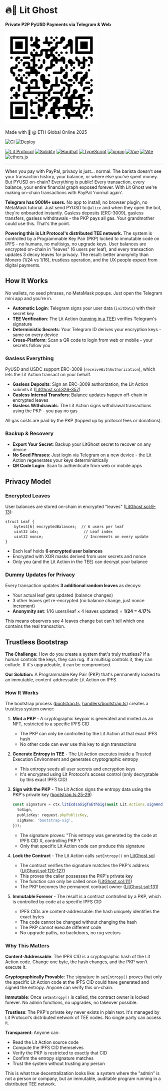 # 🔥👻 Lit Ghost

**Private P2P PyUSD Payments via Telegram & Web**

![telegram-qr.png](telegram-qr.png)

Made with 🤎 @ ETH Global Online 2025

[![CI](https://github.com/HarryR/LitGhost/actions/workflows/ci.yml/badge.svg)](https://github.com/HarryR/LitGhost/actions/workflows/ci.yml)
[![Deploy](https://github.com/HarryR/LitGhost/actions/workflows/deploy.yml/badge.svg)](https://github.com/HarryR/LitGhost/actions/workflows/deploy.yml)

[![Lit Protocol](https://img.shields.io/badge/Lit%20Protocol-TEE%2FPKP-blueviolet?style=flat)](https://litprotocol.com)
[![Solidity](https://img.shields.io/badge/Solidity-0.8-363636?style=flat&logo=solidity&logoColor=white)](https://soliditylang.org/)
[![Hardhat](https://img.shields.io/badge/Hardhat-2.x-yellow?style=flat&logo=hardhat&logoColor=white)](https://hardhat.org/)
[![TypeScript](https://img.shields.io/badge/TypeScript-5.x-blue?style=flat&logo=typescript&logoColor=white)](https://www.typescriptlang.org/)
[![pnpm](https://img.shields.io/badge/pnpm-10.x-yellow?style=flat&logo=pnpm&logoColor=white)](https://pnpm.io/)
[![Vue](https://img.shields.io/badge/Vue-3.x-green?style=flat&logo=vue.js&logoColor=white)](https://vuejs.org/)
[![Vite](https://img.shields.io/badge/Vite-5.x-purple?style=flat&logo=vite&logoColor=white)](https://vitejs.dev/)
[![ethers.js](https://img.shields.io/badge/ethers.js-5.x-blue?style=flat)](https://docs.ethers.org/v5/)

---

When you pay with PayPal, privacy is just... normal. The barista doesn't see your transaction history, your balance, or where else you've spent money. But PYUSD on-chain? Everything is public! Every transaction, every balance, your entire financial graph exposed forever. With Lit Ghost we're making on-chain transactions with PayPal 'normal again'.

**Telegram has 900M+ users.** No app to install, no browser plugin, no MetaMask tutorial. Just send PYUSD to `@alice` and when they open the bot, they're onboarded instantly. Gasless deposits (ERC-3009), gasless transfers, gasless withdrawals - the PKP pays all gas. Your grandmother could use this. That's the point.

**Powering this is Lit Protocol's distributed TEE network.** The system is controlled by a Programmable Key Pair (PKP) locked to immutable code on IPFS - no humans, no multisigs, no upgrade keys. User balances are encrypted on-chain in "leaves" (6 users per leaf), and every transaction updates 3 decoy leaves for privacy. The result: better anonymity than Monero (1/24 vs 1/16), trustless operation, and the UX people expect from digital payments.

## How It Works

No wallets, no seed phrases, no MetaMask popups. Just open the Telegram mini app and you're in.

- **Automatic Login**: Telegram signs your user data (`initData`) with their secret key
- **TEE Verification**: The Lit Action ([running in a TEE](packages/lit-action/src/handlers/bootstrap.ts)) verifies Telegram's signature
- **Deterministic Secrets**: Your Telegram ID derives your encryption keys - same on every device
- **Cross-Platform**: Scan a QR code to login from web or mobile - your secrets follow you

### Gasless Everything
PyUSD and USDC support ERC-3009 (`receiveWithAuthorization`), which lets the Lit Action transact on your behalf.

- **Gasless Deposits**: Sign an ERC-3009 authorization, the Lit Action submits it ([LitGhost.sol:326-357](packages/onchain/contracts/LitGhost.sol#L326-L357))
- **Gasless Internal Transfers**: Balance updates happen off-chain in encrypted leaves
- **Gasless Withdrawals**: The Lit Action signs withdrawal transactions using the PKP - you pay no gas

All gas costs are paid by the PKP (topped up by protocol fees or donations).

### Backup & Recovery
- **Export Your Secret**: Backup your LitGhost secret to recover on any device
- **No Seed Phrases**: Just login via Telegram on a new device - the Lit Action regenerates your keys deterministically
- **QR Code Login**: Scan to authenticate from web or mobile apps

## Privacy Model

### Encrypted Leaves
User balances are stored on-chain in encrypted "leaves" ([LitGhost.sol:9-13](packages/onchain/contracts/LitGhost.sol#L9-L13)):

```solidity
struct Leaf {
    bytes4[6] encryptedBalances;  // 6 users per leaf
    uint32 idx;                    // Leaf index
    uint32 nonce;                  // Increments on every update
}
```

- Each leaf holds **6 encrypted user balances**
- Encrypted with XOR masks derived from user secrets and nonce
- Only you (and the Lit Action in the TEE) can decrypt your balance

### Dummy Updates for Privacy
Every transaction updates **3 additional random leaves** as decoys:

- Your actual leaf gets updated (balance changes)
- 3 other leaves get re-encrypted (no balance change, just nonce increment)
- **Anonymity set**: 1/(6 users/leaf × 4 leaves updated) = **1/24 = 4.17%**

This means observers see 4 leaves change but can't tell which one contains the real transaction.

## Trustless Bootstrap

**The Challenge:** How do you create a system that's truly trustless? If a human controls the keys, they can rug. If a multisig controls it, they can collude. If it's upgradeable, it can be compromised.

**Our Solution:** A Programmable Key Pair (PKP) that's permanently locked to an immutable, content-addressable Lit Action on IPFS.

### How It Works

The bootstrap process ([bootstrap.ts](packages/lit-action/scripts/bootstrap.ts), [handlers/bootstrap.ts](packages/lit-action/src/handlers/bootstrap.ts)) creates a trustless system owner:

1. **Mint a PKP** - A cryptographic keypair is generated and minted as an NFT, restricted to a specific IPFS CID
   - The PKP can only be controlled by the Lit Action at that exact IPFS hash
   - No other code can ever use this key to sign transactions

2. **Generate Entropy in TEE** - The Lit Action executes inside a Trusted Execution Environment and generates cryptographic entropy
   - This entropy seeds all user secrets and encryption keys
   - It's encrypted using Lit Protocol's access control (only decryptable by this exact IPFS CID)

3. **Sign with the PKP** - The Lit Action signs the entropy data using the PKP's private key ([bootstrap.ts:25-29](packages/lit-action/src/handlers/bootstrap.ts#L25-L29))
   ```typescript
   const signature = ctx.litEcdsaSigToEthSig(await Lit.Actions.signAndCombineEcdsa({
     toSign,
     publicKey: request.pkpPublicKey,
     sigName: 'bootstrap-sig',
   }));
   ```
   - The signature proves: "This entropy was generated by the code at IPFS CID X, controlling PKP Y"
   - Only that specific Lit Action code can produce this signature

4. **Lock the Contract** - The Lit Action calls `setEntropy()` on [LitGhost.sol](packages/onchain/contracts/LitGhost.sol#L107-L132)
   - The contract verifies the signature matches the PKP's address ([LitGhost.sol:120-127](packages/onchain/contracts/LitGhost.sol#L120-L127))
   - This proves the caller possesses the PKP's private key
   - The function can only be called once ([LitGhost.sol:111](packages/onchain/contracts/LitGhost.sol#L111))
   - The PKP becomes the permanent contract owner ([LitGhost.sol:131](packages/onchain/contracts/LitGhost.sol#L131))

5. **Immutable Forever** - The result is a contract controlled by a PKP, which is controlled by code at a specific IPFS CID
   - IPFS CIDs are content-addressable: the hash uniquely identifies the exact bytes
   - The code cannot be changed without changing the hash
   - The PKP cannot execute different code
   - No upgrade paths, no backdoors, no rug vectors

### Why This Matters

**Content-Addressable**: The IPFS CID is a cryptographic hash of the Lit Action code. Change one byte, the hash changes, and the PKP won't execute it.

**Cryptographically Provable**: The signature in `setEntropy()` proves that only the specific Lit Action code at the IPFS CID could have generated and signed the entropy. Anyone can verify this on-chain.

**Immutable**: Once `setEntropy()` is called, the contract owner is locked forever. No admin functions, no upgrades, no takeover possible.

**Trustless**: The PKP's private key never exists in plain text. It's managed by Lit Protocol's distributed network of TEE nodes. No single party can access it.

**Transparent**: Anyone can:
  - Read the Lit Action source code
  - Compute the IPFS CID themselves
  - Verify the PKP is restricted to exactly that CID
  - Confirm the entropy signature matches
  - Trust the system without trusting any person

This is what true decentralization looks like: a system where the "admin" is not a person or company, but an immutable, auditable program running in a distributed TEE network.

